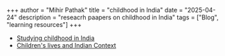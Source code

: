 +++
author = "Mihir Pathak"
title = "childhood in India"
date = "2025-04-24"
description = "reseacrh paapers on childhood in India"
tags = ["Blog", "learning resources"]
+++

- [Studying childhood in India](https://drive.google.com/file/d/1ZNPmtqzqL_CVjMp-rCUaRtH9n8zREy9h/view?usp=sharing)
- [Children's lives and Indian Context](https://drive.google.com/file/d/1VPAe-_q3qVpEsiHumDAGnQ1Art5j03C0/view?usp=sharing)



